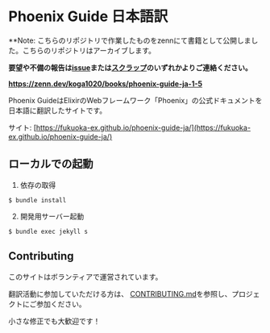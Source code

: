 # Phoenix Guide 日本語訳

**Note: こちらのリポジトリで作業したものをzennにて書籍として公開しました。こちらのリポジトリはアーカイブします。

**要望や不備の報告は[issue](https://github.com/koga1020/phoenix-guide-ja-issues/issues/new/choose)または[スクラップ](https://zenn.dev/koga1020/scraps/9c1c0c322fc5cf)のいずれかよりご連絡ください。**

**https://zenn.dev/koga1020/books/phoenix-guide-ja-1-5**



Phoenix GuideはElixirのWebフレームワーク「Phoenix」の公式ドキュメントを日本語に翻訳したサイトです。

サイト: [https://fukuoka-ex.github.io/phoenix-guide-ja/](https://fukuoka-ex.github.io/phoenix-guide-ja/)

## ローカルでの起動

1. 依存の取得

```shell
$ bundle install
```

2. 開発用サーバー起動

```shell
$ bundle exec jekyll s
```

## Contributing

このサイトはボランティアで運営されています。

翻訳活動に参加していただける方は、 [CONTRIBUTING.md](https://github.com/fukuoka-ex/phoenix-guide-ja/blob/master/docs/CONTRIBUTING.md)を参照し、プロジェクトにご参加ください。

小さな修正でも大歓迎です！
